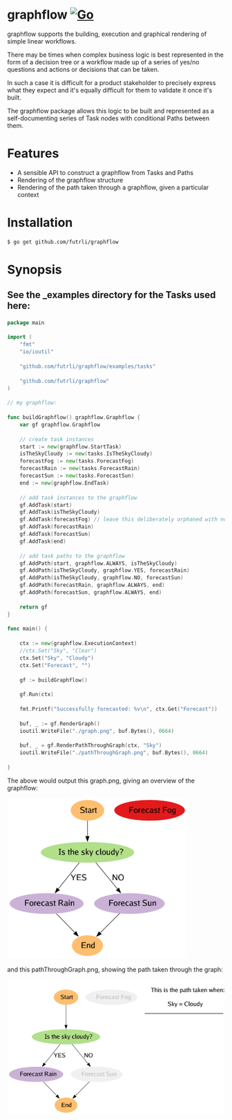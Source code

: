 # graphflow [![Go](https://github.com/futrli/graphflow/workflows/Go/badge.svg)](https://github.com/futrli/graphflow/actions) 

graphflow supports the building, execution and graphical rendering of simple linear workflows.

There may be times when complex business logic is best represented in the form of a decision tree or a workflow
made up of a series of yes/no questions and actions or decisions that can be taken.

In such a case it is difficult for a product stakeholder to precisely express what they expect and it's equally difficult for them to validate it once it's built.

The graphflow package allows this logic to be built and represented as a self-documenting series of Task nodes with
conditional Paths between them.

# Features

- A sensible API to construct a graphflow from Tasks and Paths
- Rendering of the graphflow structure
- Rendering of the path taken through a graphflow, given a particular context

# Installation

```bash
$ go get github.com/futrli/graphflow
```

# Synopsis

## See the _examples directory for the Tasks used here:

```go
package main

import (
	"fmt"
	"io/ioutil"

	"github.com/futrli/graphflow/examples/tasks"

	"github.com/futrli/graphflow"
)

// my graphflow:

func buildGraphflow() graphflow.Graphflow {
	var gf graphflow.Graphflow

	// create task instances
	start := new(graphflow.StartTask)
	isTheSkyCloudy := new(tasks.IsTheSkyCloudy)
	forecastFog := new(tasks.ForecastFog)
	forecastRain := new(tasks.ForecastRain)
	forecastSun := new(tasks.ForecastSun)
	end := new(graphflow.EndTask)

	// add task instances to the graphflow
	gf.AddTask(start)
	gf.AddTask(isTheSkyCloudy)
	gf.AddTask(forecastFog) // leave this deliberately orphaned with no Paths in or out
	gf.AddTask(forecastRain)
	gf.AddTask(forecastSun)
	gf.AddTask(end)

	// add task paths to the graphflow
	gf.AddPath(start, graphflow.ALWAYS, isTheSkyCloudy)
	gf.AddPath(isTheSkyCloudy, graphflow.YES, forecastRain)
	gf.AddPath(isTheSkyCloudy, graphflow.NO, forecastSun)
	gf.AddPath(forecastRain, graphflow.ALWAYS, end)
	gf.AddPath(forecastSun, graphflow.ALWAYS, end)

	return gf
}

func main() {

	ctx := new(graphflow.ExecutionContext)
	//ctx.Set("Sky", "Clear")
	ctx.Set("Sky", "Cloudy")
	ctx.Set("Forecast", "")

	gf := buildGraphflow()

	gf.Run(ctx)

	fmt.Printf("Successfully forecasted: %v\n", ctx.Get("Forecast"))

	buf, _ := gf.RenderGraph()
	ioutil.WriteFile("./graph.png", buf.Bytes(), 0664)

	buf, _ = gf.RenderPathThroughGraph(ctx, "Sky")
	ioutil.WriteFile("./pathThroughGraph.png", buf.Bytes(), 0664)

}
```

The above would output this graph.png, giving an overview of the graphflow:

<img src="https://github.com/FUTRLI/graphflow/raw/master/_examples/graph.png"></img>

and this pathThroughGraph.png, showing the path taken through the graph:

<img src="https://github.com/FUTRLI/graphflow/raw/master/_examples/pathThroughGraph.png"></img>

